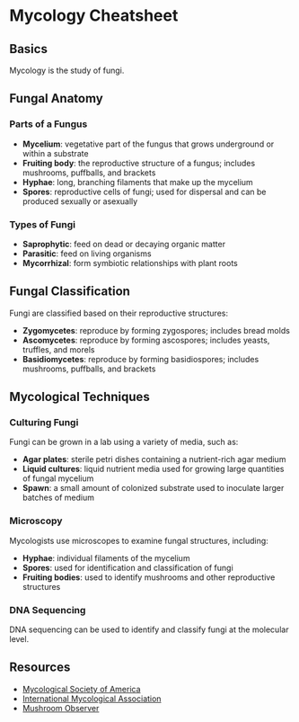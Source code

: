 # Mycology Cheatsheet

## Basics

Mycology is the study of fungi.

## Fungal Anatomy

### Parts of a Fungus

* **Mycelium**: vegetative part of the fungus that grows underground or within a substrate
* **Fruiting body**: the reproductive structure of a fungus; includes mushrooms, puffballs, and brackets
* **Hyphae**: long, branching filaments that make up the mycelium
* **Spores**: reproductive cells of fungi; used for dispersal and can be produced sexually or asexually

### Types of Fungi

* **Saprophytic**: feed on dead or decaying organic matter
* **Parasitic**: feed on living organisms
* **Mycorrhizal**: form symbiotic relationships with plant roots

## Fungal Classification

Fungi are classified based on their reproductive structures:

* **Zygomycetes**: reproduce by forming zygospores; includes bread molds
* **Ascomycetes**: reproduce by forming ascospores; includes yeasts, truffles, and morels
* **Basidiomycetes**: reproduce by forming basidiospores; includes mushrooms, puffballs, and brackets

## Mycological Techniques

### Culturing Fungi

Fungi can be grown in a lab using a variety of media, such as:

* **Agar plates**: sterile petri dishes containing a nutrient-rich agar medium
* **Liquid cultures**: liquid nutrient media used for growing large quantities of fungal mycelium
* **Spawn**: a small amount of colonized substrate used to inoculate larger batches of medium

### Microscopy

Mycologists use microscopes to examine fungal structures, including:

* **Hyphae**: individual filaments of the mycelium
* **Spores**: used for identification and classification of fungi
* **Fruiting bodies**: used to identify mushrooms and other reproductive structures

### DNA Sequencing

DNA sequencing can be used to identify and classify fungi at the molecular level.

## Resources

* [Mycological Society of America](https://msafungi.org/)
* [International Mycological Association](https://mycology.net/)
* [Mushroom Observer](https://mushroomobserver.org/)
